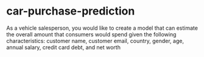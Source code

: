 # car-purchase-prediction
As a vehicle salesperson, you would like to create a model that can estimate the overall amount that consumers would spend given the following characteristics: customer name, customer email, country, gender, age, annual salary, credit card debt, and net worth
